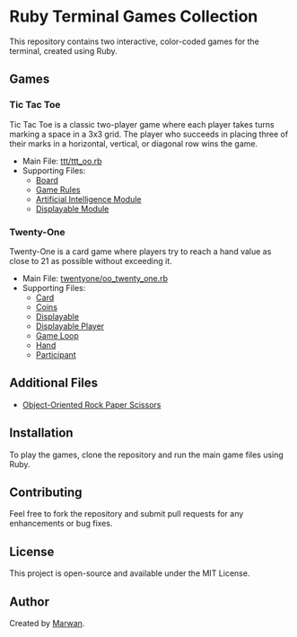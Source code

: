 # Ruby Terminal Games Collection

This repository contains two interactive, color-coded games for the terminal, created using Ruby.

## Games

### Tic Tac Toe

Tic Tac Toe is a classic two-player game where each player takes turns marking a space in a 3x3 grid. The player who succeeds in placing three of their marks in a horizontal, vertical, or diagonal row wins the game.

- Main File: [ttt/ttt_oo.rb](ttt/ttt_oo.rb)
- Supporting Files:
  - [Board](ttt/board.rb)
  - [Game Rules](ttt/game_rules.rb)
  - [Artificial Intelligence Module](ttt/modules/artificial_intelligence.rb)
  - [Displayable Module](ttt/modules/displayable.rb)

### Twenty-One

Twenty-One is a card game where players try to reach a hand value as close to 21 as possible without exceeding it.

- Main File: [twentyone/oo_twenty_one.rb](twentyone/oo_twenty_one.rb)
- Supporting Files:
  - [Card](twentyone/card.rb)
  - [Coins](twentyone/coins.rb)
  - [Displayable](twentyone/displayable.rb)
  - [Displayable Player](twentyone/displayable_player.rb)
  - [Game Loop](twentyone/game_loop.rb)
  - [Hand](twentyone/hand.rb)
  - [Participant](twentyone/participant.rb)

## Additional Files

- [Object-Oriented Rock Paper Scissors](oo_rps.rb)

## Installation

To play the games, clone the repository and run the main game files using Ruby.

## Contributing

Feel free to fork the repository and submit pull requests for any enhancements or bug fixes.

## License

This project is open-source and available under the MIT License.

## Author

Created by [Marwan](https://github.com/marwan37).
